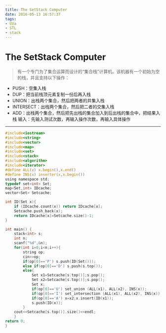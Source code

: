 ```yaml
---
title: The SetStack Computer
date: 2016-05-13 16:57:37
tags: 
- UVa 
- STL 
- stack
---
```

# The SetStack Computer
> 有一个专门为了集合运算而设计的“集合栈”计算机。该机器有一个初始为空的栈，并且支持以下操作：
- PUSH：空集入栈
- DUP：把当前栈顶元素复制一份后再入栈
- UNION：出栈两个集合，然后把两者的并集入栈
- INTERSECT：出栈两个集合，然后把二者的交集入栈
- ADD：出栈两个集合，然后把先出栈的集合加入到后出栈的集合中，把结果入栈
输入：先输入测试次数，再输入操作次数，再输入具体操作
<!--more-->

---------
```c
#include<iostream>
#include<string>
#include<vector>
#include<map>
#include<set>
#include<stack>
#include<algorithm>
#include<iterator>
#define ALL(x) x.begin(),x.end()
#define INS(x) inserter(x,x.begin())
using namespace std;
typedef set<int> Set;
map<Set,int> IDcache;
vector<Set> Setcache;

int ID(Set x){
    if (IDcache.count(x)) return IDcache[x];
    Setcache.push_back(x);
    return IDcache[x]=Setcache.size()-1;
}

int main() {
    stack<int> s;
    int n;
    scanf("%d",&n);
    for(int i=0;i<n;i++){
        string op;
        cin>>op;
        if(op[0]=='P') s.push(ID(Set()));
        else if(op[0]=='D') s.push(s.top());
        else{
            Set x1=Setcache[s.top()];s.pop();
            Set x2=Setcache[s.top()];s.pop();
            Set x;
            if(op[0]=='U') set_union (ALL(x1), ALL(x2), INS(x));
            if(op[0]=='I') set_intersection (ALL(x1), ALL(x2), INS(x));
            if(op[0]=='A') x=x2;x.insert(ID(x1));
            s.push(ID(x));
        }
    cout<<Setcache[s.top()].size()<<endl;
    }
return 0;
}
```